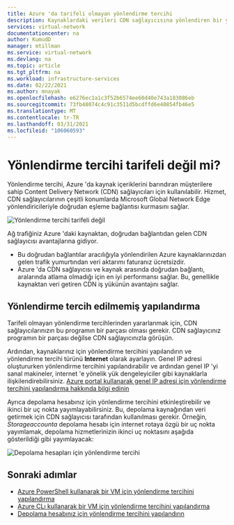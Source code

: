 ```yaml
---
title: Azure 'da tarifeli olmayan yönlendirme tercihi
description: Kaynaklardaki verileri CDN sağlayıcısına yönlendiren bir yönlendirme tercihini nasıl yapılandırabileceğiniz hakkında bilgi edinin.
services: virtual-network
documentationcenter: na
author: KumudD
manager: mtillman
ms.service: virtual-network
ms.devlang: na
ms.topic: article
ms.tgt_pltfrm: na
ms.workload: infrastructure-services
ms.date: 02/22/2021
ms.author: mnayak
ms.openlocfilehash: e6276ec1a1c3f52b6574ee60d40e743a183086eb
ms.sourcegitcommit: 73fb48074c4c91c3511d5bcdffd6e40854fb46e5
ms.translationtype: MT
ms.contentlocale: tr-TR
ms.lasthandoff: 03/31/2021
ms.locfileid: "106060593"
---
```

# <a name="what-is-routing-preference-unmetered"></a>Yönlendirme tercihi tarifeli değil mi?

Yönlendirme tercihi, Azure 'da kaynak içeriklerini barındıran müşterilere sahip Content Delivery Network (CDN) sağlayıcıları için kullanılabilir. Hizmet, CDN sağlayıcılarının çeşitli konumlarda Microsoft Global Network Edge yönlendiricileriyle doğrudan eşleme bağlantısı kurmasını sağlar.

![Yönlendirme tercihi tarifeli değil](media/routing-preference-unmetered/unmetered.png)

Ağ trafiğiniz Azure 'daki kaynaktan, doğrudan bağlantıdan gelen CDN sağlayıcısı avantajlarına gidiyor.
* Bu doğrudan bağlantılar aracılığıyla yönlendirilen Azure kaynaklarınızdan gelen trafik yumurtından veri aktarımı faturanız ücretsizdir.
* Azure 'da CDN sağlayıcısı ve kaynak arasında doğrudan bağlantı, aralarında atlama olmadığı için en iyi performansı sağlar. Bu, genellikle kaynaktan veri getiren CDN iş yükünün avantajını sağlar.

## <a name="configuring-routing-preference-unmetered"></a>Yönlendirme tercih edilmemiş yapılandırma

Tarifeli olmayan yönlendirme tercihlerinden yararlanmak için, CDN sağlayıcılarınızın bu programın bir parçası olması gerekir. CDN sağlayıcınız programın bir parçası değilse CDN sağlayıcınızla görüşün.

Ardından, kaynaklarınız için yönlendirme tercihini yapılandırın ve yönlendirme tercihi türünü **Internet** olarak ayarlayın. Genel IP adresi oluştururken yönlendirme tercihini yapılandırabilir ve ardından genel IP 'yi sanal makineler, internet 'e yönelik yük dengeleyiciler gibi kaynaklarla ilişkilendirebilirsiniz. [Azure portal kullanarak genel IP adresi için yönlendirme tercihini yapılandırma hakkında bilgi edinin](routing-preference-portal.md)

Ayrıca depolama hesabınız için yönlendirme tercihini etkinleştirebilir ve ikinci bir uç nokta yayımlayabilirsiniz. Bu, depolama kaynağından veri getirmek için CDN sağlayıcısı tarafından kullanılması gerekir. Örneğin, *Storageaccounta* depolama hesabı için internet rotaya özgü bir uç nokta yayımlamak, depolama hizmetlerinizin ikinci uç noktasını aşağıda gösterildiği gibi yayımlayacak:

![Depolama hesapları için yönlendirme tercihi](media/routing-preference-unmetered/storage-endpoints.png)


## <a name="next-steps"></a>Sonraki adımlar

* [Azure PowerShell kullanarak bir VM için yönlendirme tercihini yapılandırma](configure-routing-preference-virtual-machine-powershell.md)
* [Azure CLı kullanarak bir VM için yönlendirme tercihini yapılandırma](configure-routing-preference-virtual-machine-cli.md)
* [Depolama hesabınız için yönlendirme tercihini yapılandırın](../storage/common/network-routing-preference.md)